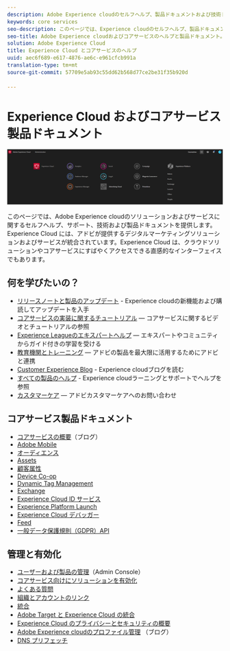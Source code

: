 ```yaml
---
description: Adobe Experience cloudのセルフヘルプ、製品ドキュメントおよび技術ドキュメント。 Experience Cloud には、アドビが提供するデジタルマーケティングソリューションおよびサービスが統合されています。
keywords: core services
seo-description: このページでは、Experience cloudのセルフヘルプ、製品ドキュメント、および技術ドキュメントを提供します。
seo-title: Adobe Experience cloudおよびコアサービスのヘルプと製品ドキュメント。
solution: Adobe Experience Cloud
title: Experience Cloud とコアサービスのヘルプ
uuid: aec6f689-e617-4876-ae6c-e961cfcb991a
translation-type: tm+mt
source-git-commit: 57709e5ab93c55dd62b568d77ce2be31f35b920d

---
```



# Experience Cloud およびコアサービス製品ドキュメント

![Experience Cloud](assets/banner.png)

このページでは、Adobe Experience cloudのソリューションおよびサービスに関するセルフヘルプ、サポート、技術および製品ドキュメントを提供します。 Experience Cloud には、アドビが提供するデジタルマーケティングソリューションおよびサービスが統合されています。Experience Cloud は、クラウドソリューションやコアサービスにすばやくアクセスできる直感的なインターフェイスでもあります。

## 何を学びたいの？

* [リリースノートと製品のアップデート](https://docs.adobe.com/content/help/en/release-notes/experience-cloud/current.html) - Experience cloudの新機能および購読してアップデートを入手
* [コアサービスの実装に関するチュートリアル](https://docs.adobe.com/content/help/en/core-services-learn/tutorials/overview.html) — コアサービスに関するビデオとチュートリアルの参照
* [Experience Leagueのエキスパートヘルプ](https://landing.adobe.com/experience-league/) — エキスパートやコミュニティからガイド付きの学習を受ける
* [教育機関とトレーニング](https://helpx.adobe.com/learning.html?promoid=KAUDK) — アドビの製品を最大限に活用するためにアドビと連携
* [Customer Experience Blog](https://theblog.adobe.com/customer-experience/) - Experience cloudブログを読む
* [すべての製品のヘルプ](https://helpx.adobe.com/support/experience-cloud.html) - Experience cloudラーニングとサポートでヘルプを参照
* [カスタマーケア](https://helpx.adobe.com/contact/enterprise-support.ec.html) — アドビカスタマーケアへのお問い合わせ

## コアサービス製品ドキュメント

* [コアサービスの概要](https://theblog.adobe.com/part-2-capturing-leveraging-consumer-behavior-adobe-marketing-cloud/)（ブログ）
* [Adobe Mobile](https://docs.adobe.com/content/help/en/mobile-services/using/home.html)
* [オーディエンス](https://docs.adobe.com/content/help/en/core-services/interface/audiences/audience-library.html)
* [Assets](experience-cloud-assets/experience-cloud-assets.md)
* [顧客属性](https://docs.adobe.com/content/help/en/core-services/interface/customer-attributes/attributes.html)
* [Device Co-op](https://docs.adobe.com/content/help/en/device-co-op/using/home.html)
* [Dynamic Tag Management](https://docs.adobe.com/content/help/en/dtm/using/dtm-home.html)
* [Exchange](https://experiencecloud.adobeexchange.com/)
* [Experience Cloud ID サービス](https://docs.adobe.com/content/help/en/id-service/using/home.html)
* [Experience Platform Launch](https://docs.adobelaunch.com/)
* [Experience Cloud デバッガー](https://marketing.adobe.com/resources/help/en_US/experience-cloud-debugger/)
* [Feed](feed.md)
* [一般データ保護規則（GDPR）API](https://www.adobe.io/apis/experiencecloud/gdpr.html)

## 管理と有効化

* [ユーザーおよび製品の管理](admin-getting-started/admin-getting-started.md)（Admin Console）
* [コアサービス向けにソリューションを有効化](core-services/core-services.md)
* [よくある質問](admin-getting-started/admin-getting-started.md)
* [組織とアカウントのリンク](admin-getting-started/organizations.md)
* [統合](marketing-cloud-integrations.md)
* [Adobe Target と Experience Cloud の統合](https://docs.adobe.com/content/help/en/target/using/integrate/a4t/a4t.html)
* [Experience Cloud のプライバシーとセキュリティの概要](assets/Adobe-Marketing-Cloud-Privacy-and-Security-Overview.pdf)
* [Adobe Experience cloudのプロファイル管理](https://theblog.adobe.com/profile-management-adobe-marketing-cloud-comes-together/) （ブログ）
* [DNS プリフェッチ](admin-getting-started/admin-getting-started.md#concept_6BC8C6856E3644F8956D7AD0A96383B7)
